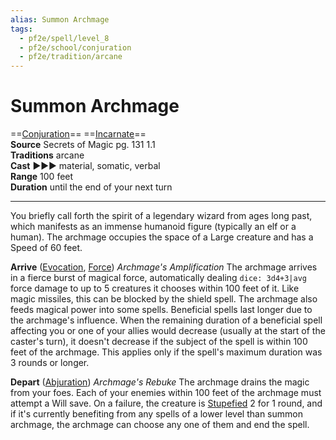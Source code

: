 ```yaml
---
alias: Summon Archmage
tags:
  - pf2e/spell/level_8
  - pf2e/school/conjuration
  - pf2e/tradition/arcane
---
```


# Summon Archmage

==[Conjuration](Conjuration.md)== ==[Incarnate](Incarnate.md)==  
__Source__ Secrets of Magic pg. 131 1.1  
**Traditions** arcane  
**Cast** ►►► material, somatic, verbal  
**Range** 100 feet  
**Duration** until the end of your next turn

---

You briefly call forth the spirit of a legendary wizard from ages long past, which manifests as an immense humanoid figure (typically an elf or a human). The archmage occupies the space of a Large creature and has a Speed of 60 feet.

**Arrive** ([Evocation](Evocation.md), [Force](Force.md)) _Archmage's Amplification_ The archmage arrives in a fierce burst of magical force, automatically dealing `dice: 3d4+3|avg` force damage to up to 5 creatures it chooses within 100 feet of it. Like magic missiles, this can be blocked by the shield spell. The archmage also feeds magical power into some spells. Beneficial spells last longer due to the archmage's influence. When the remaining duration of a beneficial spell affecting you or one of your allies would decrease (usually at the start of the caster's turn), it doesn't decrease if the subject of the spell is within 100 feet of the archmage. This applies only if the spell's maximum duration was 3 rounds or longer.

**Depart** ([Abjuration](Abjuration.md)) _Archmage's Rebuke_ The archmage drains the magic from your foes. Each of your enemies within 100 feet of the archmage must attempt a Will save. On a failure, the creature is [Stupefied](Stupefied.md) 2 for 1 round, and if it's currently benefiting from any spells of a lower level than summon archmage, the archmage can choose any one of them and end the spell.
